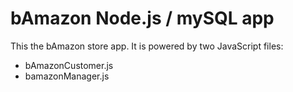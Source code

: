 # bAmazon Node.js /  mySQL app #
This the bAmazon store app.  It is powered by two JavaScript files:
* bAmazonCustomer.js
* bamazonManager.js


